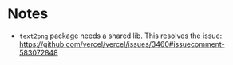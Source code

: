 # Notes
* `text2png` package needs a shared lib. This resolves the issue: https://github.com/vercel/vercel/issues/3460#issuecomment-583072848
